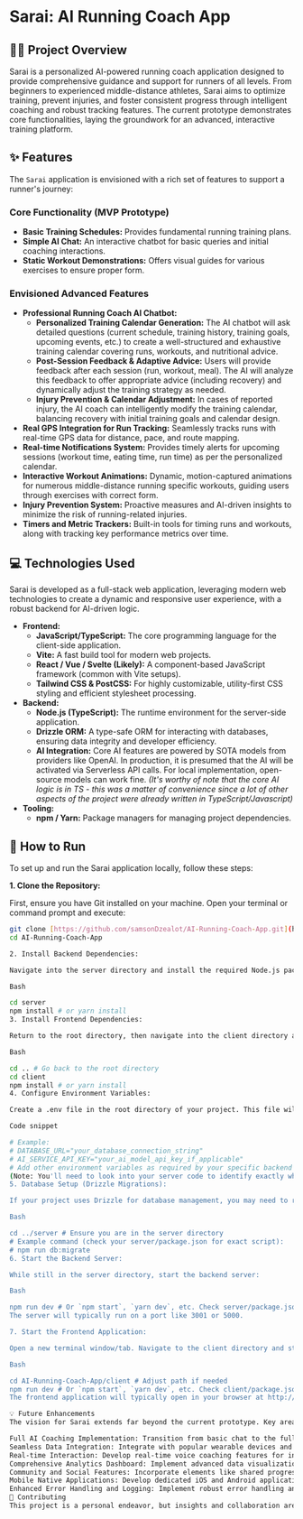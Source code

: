 # Sarai: AI Running Coach App

## 🏃‍♂️ Project Overview

Sarai is a personalized AI-powered running coach application designed to provide comprehensive guidance and support for runners of all levels. From beginners to experienced middle-distance athletes, Sarai aims to optimize training, prevent injuries, and foster consistent progress through intelligent coaching and robust tracking features. The current prototype demonstrates core functionalities, laying the groundwork for an advanced, interactive training platform.

## ✨ Features

The `Sarai` application is envisioned with a rich set of features to support a runner's journey:

### Core Functionality (MVP Prototype)

* **Basic Training Schedules:** Provides fundamental running training plans.
* **Simple AI Chat:** An interactive chatbot for basic queries and initial coaching interactions.
* **Static Workout Demonstrations:** Offers visual guides for various exercises to ensure proper form.

### Envisioned Advanced Features

* **Professional Running Coach AI Chatbot:**
    * **Personalized Training Calendar Generation:** The AI chatbot will ask detailed questions (current schedule, training history, training goals, upcoming events, etc.) to create a well-structured and exhaustive training calendar covering runs, workouts, and nutritional advice.
    * **Post-Session Feedback & Adaptive Advice:** Users will provide feedback after each session (run, workout, meal). The AI will analyze this feedback to offer appropriate advice (including recovery) and dynamically adjust the training strategy as needed.
    * **Injury Prevention & Calendar Adjustment:** In cases of reported injury, the AI coach can intelligently modify the training calendar, balancing recovery with initial training goals and calendar design.
* **Real GPS Integration for Run Tracking:** Seamlessly tracks runs with real-time GPS data for distance, pace, and route mapping.
* **Real-time Notifications System:** Provides timely alerts for upcoming sessions (workout time, eating time, run time) as per the personalized calendar.
* **Interactive Workout Animations:** Dynamic, motion-captured animations for numerous middle-distance running specific workouts, guiding users through exercises with correct form.
* **Injury Prevention System:** Proactive measures and AI-driven insights to minimize the risk of running-related injuries.
* **Timers and Metric Trackers:** Built-in tools for timing runs and workouts, along with tracking key performance metrics over time.

## 💻 Technologies Used

Sarai is developed as a full-stack web application, leveraging modern web technologies to create a dynamic and responsive user experience, with a robust backend for AI-driven logic.

* **Frontend:**
    * **JavaScript/TypeScript:** The core programming language for the client-side application.
    * **Vite:** A fast build tool for modern web projects.
    * **React / Vue / Svelte (Likely):** A component-based JavaScript framework (common with Vite setups). 
    * **Tailwind CSS & PostCSS:** For highly customizable, utility-first CSS styling and efficient stylesheet processing.
* **Backend:**
    * **Node.js (TypeScript):** The runtime environment for the server-side application.
    * **Drizzle ORM:** A type-safe ORM for interacting with databases, ensuring data integrity and developer efficiency.
    * **AI Integration:** Core AI features are powered by SOTA models from providers like OpenAI. In  production, it is presumed that the AI will be activated via Serverless API calls. For local implementation, open-source models can work fine. *(It's worthy of note that the core AI logic is in TS - this was a matter of convenience since a lot of other aspects of the project were already written in TypeScript/Javascript)*
* **Tooling:**
    * **npm / Yarn:** Package managers for managing project dependencies.

## 🚀 How to Run

To set up and run the Sarai application locally, follow these steps:

**1. Clone the Repository:**

First, ensure you have Git installed on your machine. Open your terminal or command prompt and execute:

```bash
git clone [https://github.com/samsonDzealot/AI-Running-Coach-App.git](https://github.com/samsonDzealot/AI-Running-Coach-App.git)
cd AI-Running-Coach-App

2. Install Backend Dependencies:

Navigate into the server directory and install the required Node.js packages:

Bash

cd server
npm install # or yarn install
3. Install Frontend Dependencies:

Return to the root directory, then navigate into the client directory and install its dependencies:

Bash

cd .. # Go back to the root directory
cd client
npm install # or yarn install
4. Configure Environment Variables:

Create a .env file in the root directory of your project. This file will store sensitive information like API keys or database connection strings.

Code snippet

# Example:
# DATABASE_URL="your_database_connection_string"
# AI_SERVICE_API_KEY="your_ai_model_api_key_if_applicable"
# Add other environment variables as required by your specific backend services.
(Note: You'll need to look into your server code to identify exactly what environment variables it expects, e.g., for database connection or any external AI services it might call.)
5. Database Setup (Drizzle Migrations):

If your project uses Drizzle for database management, you may need to run migrations to set up your database schema. Check your package.json inside the server directory for scripts related to drizzle or db:migrate.

Bash

cd ../server # Ensure you are in the server directory
# Example command (check your server/package.json for exact script):
# npm run db:migrate
6. Start the Backend Server:

While still in the server directory, start the backend server:

Bash

npm run dev # Or `npm start`, `yarn dev`, etc. Check server/package.json scripts.
The server will typically run on a port like 3001 or 5000.

7. Start the Frontend Application:

Open a new terminal window/tab. Navigate to the client directory and start the frontend development server:

Bash

cd AI-Running-Coach-App/client # Adjust path if needed
npm run dev # Or `npm start`, `yarn dev`, etc. Check client/package.json scripts.
The frontend application will typically open in your browser at http://localhost:5173 (Vite's default) or similar.

💡 Future Enhancements
The vision for Sarai extends far beyond the current prototype. Key areas for future development include:

Full AI Coaching Implementation: Transition from basic chat to the fully envisioned professional running coach AI, capable of generating adaptive training plans, providing nuanced feedback, and dynamically adjusting schedules for injury prevention.
Seamless Data Integration: Integrate with popular wearable devices and running apps (e.g., Strava, Garmin Connect, Apple Health) for automatic run tracking and data import.
Real-time Interaction: Develop real-time voice coaching features for in-ear guidance during runs and interactive workout animations.
Comprehensive Analytics Dashboard: Implement advanced data visualization and analytics tools to provide users with deep insights into their progress, performance trends, and areas for improvement.
Community and Social Features: Incorporate elements like shared progress, challenges, and leaderboards to foster a supportive community.
Mobile Native Applications: Develop dedicated iOS and Android applications for a more integrated and performant mobile experience.
Enhanced Error Handling and Logging: Implement robust error handling and logging systems for improved reliability and easier debugging in a production environment.
🤝 Contributing
This project is a personal endeavor, but insights and collaboration are always welcome. Feel free to explore the codebase, adapt concepts, or reach out with ideas for future enhancements.
